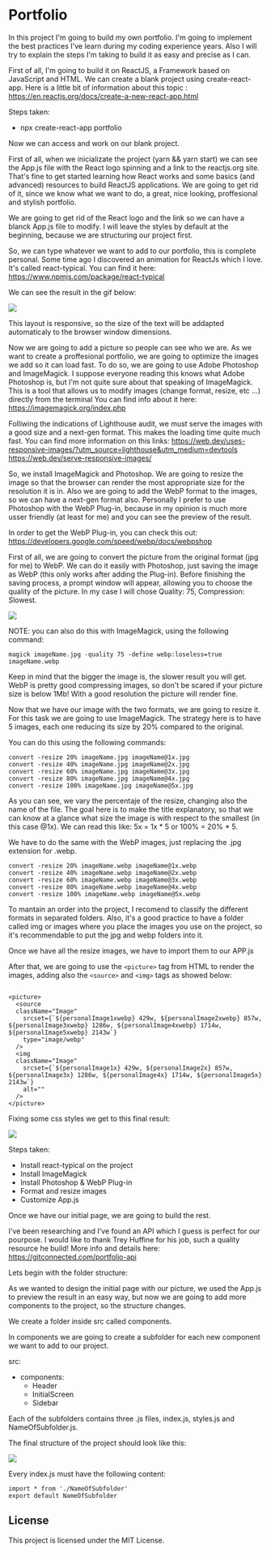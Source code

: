 # Portfolio

In this project I'm going to build my own portfolio. I'm going to implement the best practices I've learn during my coding experience years.
Also I will try to explain the steps I'm taking to build it as easy and precise as I can.

First of all, I'm going to build it on ReactJS, a Framework based on JavaScript and HTML. We can create a blank project using create-react-app. Here is a little bit of information about this topic : https://en.reactjs.org/docs/create-a-new-react-app.html

Steps taken:

- npx create-react-app portfolio

Now we can access and work on our blank project.

First of all, when we inicializate the project (yarn && yarn start) we can see the App.js file with the React logo spinning and a link to the reactjs.org site. That's fine to get started learning how React works and some basics (and advanced) resources to build ReactJS applications.
We are going to get rid of it, since we know what we want to do, a great, nice looking, proffesional and stylish portfolio.

We are going to get rid of the React logo and the link so we can have a blanck App.js file to modify. I will leave the styles by default at the beginning, because we are structuring our project first.

So, we can type whatever we want to add to our portfolio, this is complete personal. Some time ago I discovered an animation for ReactJs which I love. It's called react-typical. You can find it here: https://www.npmjs.com/package/react-typical

We can see the result in the gif below:

![](src/img/README/FirstLook.gif)

This layout is responsive, so the size of the text will be addapted automaticaly to the browser window dimensions.

Now we are going to add a picture so people can see who we are.
As we want to create a proffesional portfolio, we are going to optimize the images we add so it can load fast.
To do so, we are going to use Adobe Photoshop and ImageMagick.
I suppose everyone reading this knows what Adobe Photoshop is, but I'm not quite sure about that speaking of ImageMagick. This is a tool that allows us to modify images (change format, resize, etc ...) directly from the terminal
You can find info about it here: https://imagemagick.org/index.php

Folliwing the indications of Lighthouse audit, we must serve the images with a good size and a next-gen format. This makes the loading time quite much fast.
You can find more information on this links: https://web.dev/uses-responsive-images/?utm_source=lighthouse&utm_medium=devtools
https://web.dev/serve-responsive-images/

So, we install ImageMagick and Photoshop. We are going to resize the image so that the browser can render the most appropriate size for the resolution it is in. Also we are going to add the WebP format to the images, so we can have a next-gen format also. Personally I prefer to use Photoshop with the WebP Plug-in, because in my opinion is much more usser friendly (at least for me) and you can see the preview of the result.

In order to get the WebP Plug-in, you can check this out: https://developers.google.com/speed/webp/docs/webpshop

First of all, we are going to convert the picture from the original format (jpg for me) to WebP.
We can do it easily with Photoshop, just saving the image as WebP (this only works after adding the Plug-in). Before finishing the saving process, a prompt window will appear, allowing you to choose the quality of the picture. In my case I will chose Quality: 75, Compression: Slowest.

![](src/img/README/WebPSavingPrompt.png)

NOTE: you can also do this with ImageMagick, using the following command:

    magick imageName.jpg -quality 75 -define webp:loseless=true imageName.webp

Keep in mind that the bigger the image is, the slower result you will get. WebP is pretty good compressing images, so don't be scared if your picture size is below 1Mb! With a good resolution the picture will render fine.

Now that we have our image with the two formats, we are going to resize it.
For this task we are going to use ImageMagick.
The strategy here is to have 5 images, each one reducing its size by 20% compared to the original.

You can do this using the following commands:

    convert -resize 20% imageName.jpg imageName@1x.jpg
    convert -resize 40% imageName.jpg imageName@2x.jpg
    convert -resize 60% imageName.jpg imageName@3x.jpg
    convert -resize 80% imageName.jpg imageName@4x.jpg
    convert -resize 100% imageName.jpg imageName@5x.jpg

As you can see, we vary the percentaje of the resize, changing also the name of the file.
The goal here is to make the title explanatory, so that we can know at a glance what size the image is with respect to the smallest (in this case @1x). We can read this like: 5x = 1x * 5 or 100% = 20% * 5.

We have to do the same with the WebP images, just replacing the .jpg extension for .webp.

    convert -resize 20% imageName.webp imageName@1x.webp
    convert -resize 40% imageName.webp imageName@2x.webp
    convert -resize 60% imageName.webp imageName@3x.webp
    convert -resize 80% imageName.webp imageName@4x.webp
    convert -resize 100% imageName.webp imageName@5x.webp

To mantain an order into the project, I recomend to classify the different formats in separated folders.
Also, it's a good practice to have a folder called img or images where you place the images you use on the project, so it's recommendable to put the jpg and webp folders into it.

Once we have all the resize images, we have to import them to our APP.js

After that, we are going to use the ````<picture>```` tag from HTML to render the images, adding also the ````<source>```` and ````<img>```` tags as showed below:

````

<picture>
  <source
  className="Image"
    srcset={`${personalImage1xwebp} 429w, ${personalImage2xwebp} 857w, ${personalImage3xwebp} 1286w, ${personalImage4xwebp} 1714w, ${personalImage5xwebp} 2143w`}
    type="image/webp"
  />
  <img
  className="Image"
    srcset={`${personalImage1x} 429w, ${personalImage2x} 857w, ${personalImage3x} 1286w, ${personalImage4x} 1714w, ${personalImage5x} 2143w`}
    alt=""
  />
</picture>

````

Fixing some css styles we get to this final result:

![](src/img/README/FirstLookFinal.gif)

Steps taken:

- Install react-typical on the project
- Install ImageMagick
- Install Photoshop & WebP Plug-in
- Format and resize images
- Customize App.js


Once we have our initial page, we are going to build the rest.

I've been researching and I've found an API which I guess is perfect for our pourpose. I would like to thank Trey Huffine
for his job, such a quality resource he build!
More info and details here: https://gitconnected.com/portfolio-api

Lets begin with the folder structure:

As we wanted to design the initial page with our picture, we used the App.js to preview the result in an easy way, but now we are going to add more components to the project, so the structure changes.

We create a folder inside src called components.

In components we are going to create a subfolder for each new component we want to add to our project.

src:

  - components:
    - Header
    - InitialScreen
    - Sidebar    
    
Each of the subfolders contains three .js files, index.js, styles.js and NameOfSubfolder.js.

The final structure of the project should look like this:

![](src/img/README/Project-structure.png)

Every index.js must have the following content:

````
import * from './NameOfSubfolder'
export default NameOfSubfolder
````
## License

This project is licensed under the MIT License.